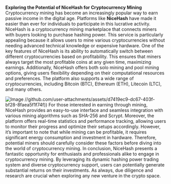 **Exploring the Potential of NiceHash for Cryptocurrency Mining**
Cryptocurrency mining has become an increasingly popular way to earn passive income in the digital age. Platforms like **NiceHash** have made it easier than ever for individuals to participate in this lucrative activity. NiceHash is a cryptocurrency mining marketplace that connects miners with buyers looking to purchase hashing power. This service is particularly appealing because it allows users to mine various cryptocurrencies without needing advanced technical knowledge or expensive hardware.
One of the key features of NiceHash is its ability to automatically switch between different cryptocurrencies based on profitability. This ensures that miners always target the most profitable coins at any given time, maximizing earnings. Additionally, NiceHash offers both solo mining and pool mining options, giving users flexibility depending on their computational resources and preferences. The platform also supports a wide range of cryptocurrencies, including Bitcoin (BTC), Ethereum (ETH), Litecoin (LTC), and many others.

![Image](https://github.com/user-attachments/assets/d7419ec9-dc67-403f-bf28-8faea5f1f74f)
 //github.com/user-attachments/assets/d7419ec9-dc67-403f-bf28-8faea5f1f74f))
For those interested in earning through mining, NiceHash provides an easy-to-use interface and seamless integration with various mining algorithms such as SHA-256 and Scrypt. Moreover, the platform offers real-time statistics and performance tracking, allowing users to monitor their progress and optimize their setups accordingly. However, it’s important to note that while mining can be profitable, it requires significant energy consumption and investment in hardware. Therefore, potential miners should carefully consider these factors before diving into the world of cryptocurrency mining.
In conclusion, NiceHash presents a fantastic opportunity for enthusiasts and professionals alike to engage in cryptocurrency mining. By leveraging its dynamic hashing power trading system and diverse cryptocurrency support, users can potentially generate substantial returns on their investments. As always, due diligence and research are crucial when exploring any new venture in the crypto space.
